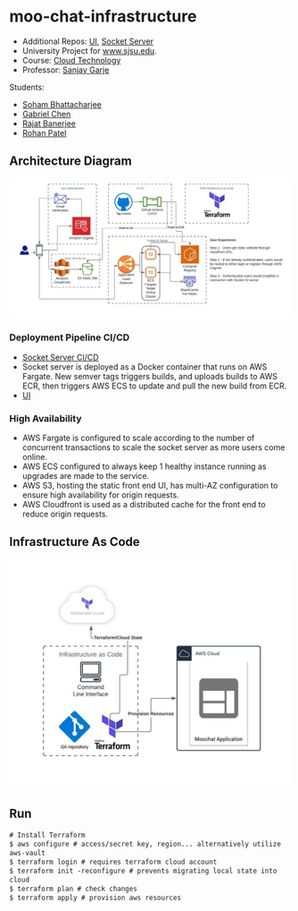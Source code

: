 # moo-chat-infrastructure
- Additional Repos: [UI](https://github.com/runntimeterror/moo-chat), [Socket Server](https://github.com/runntimeterror/moo-chat-socket-server)
- University Project for www.sjsu.edu.
- Course: [Cloud Technology](http://info.sjsu.edu/web-dbgen/catalog/courses/CMPE281.html)
- Professor: [Sanjay Garje](https://www.linkedin.com/in/sanjaygarje/)


Students:
- [Soham Bhattacharjee](mailto:soham.bhattacharjee@sjsu.edu)
- [Gabriel Chen](mailto:gabriel.chen@sjsu.edu)
- [Rajat Banerjee](mailto:rajat.banerjee@sjsu.edu)
- [Rohan Patel](mailto:rohan.patel@sjsu.edu)

## Architecture Diagram
![Architecture Diagram](./diagrams/281p2-InfrastructureDiagramV2.jpeg "V2")

### Deployment Pipeline CI/CD
- [Socket Server CI/CD](https://github.com/runntimeterror/moo-chat-socket-server/blob/main/.github/workflows/socket_server.yml)
-   Socket server is deployed as a Docker container that runs on AWS Fargate. New semver tags triggers builds, and uploads builds to AWS ECR, then triggers AWS ECS to update and pull the new build from ECR.
- [UI](https://github.com/runntimeterror/moo-chat/blob/master/.github/workflows/react_app.yml)

### High Availability
- AWS Fargate is configured to scale according to the number of concurrent transactions to scale the socket server as more users come online.
- AWS ECS configured to always keep 1 healthy instance running as upgrades are made to the service.
- AWS S3, hosting the static front end UI, has multi-AZ configuration to ensure high availability for origin requests.
- AWS Cloudfront is used as a distributed cache for the front end to reduce origin requests.

## Infrastructure As Code
![IAC Diagram](./diagrams/InfrastructureAsCodeDiagram.jpeg "IAC")

## Run
```
# Install Terraform
$ aws configure # access/secret key, region... alternatively utilize aws-vault
$ terraform login # requires terraform cloud account
$ terraform init -reconfigure # prevents migrating local state into cloud
$ terraform plan # check changes
$ terraform apply # provision aws resources
```
